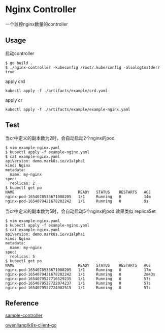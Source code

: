 # Nginx Controller

一个监控nginx数量的controller

## Usage
启动controller
```shell
$ go build .
$ ./nginx-controller -kubeconfig /root/.kube/config -alsologtostderr true
```

apply crd
```shell
kubectl apply -f ./artifacts/example/crd.yaml
```

apply cr
```shell
kubectl apply -f ./artifacts/example/example-nginx.yaml
```

## Test
当cr中定义的副本数为2时，会自动启动2个nginx的pod
```shell
$ vim example-nginx.yaml 
$ kubectl apply -f example-nginx.yaml 
$ cat example-nginx.yaml 
apiVersion: demo.mark8s.io/v1alpha1
kind: Nginx
metadata:
  name: my-nginx
spec:
  replicas: 2
$ kubectl get po
NAME                            READY   STATUS    RESTARTS   AGE
nginx-pod-1654078536671008205   1/1     Running   0          14m
nginx-pod-1654079421678202242   1/1     Running   0          9s
```

当cr中定义的副本数为5时，会自动启动5个nginx的pod.效果类似 replicaSet
```shell
$ vim example-nginx.yaml 
$ kubectl apply -f example-nginx.yaml 
$ cat example-nginx.yaml 
apiVersion: demo.mark8s.io/v1alpha1
kind: Nginx
metadata:
  name: my-nginx
spec:
  replicas: 5
$ kubectl get po
NAME                            READY   STATUS    RESTARTS   AGE
nginx-pod-1654078536671008205   1/1     Running   0          17m
nginx-pod-1654079421678202242   1/1     Running   0          2m43s
nginx-pod-1654079527716529235   1/1     Running   0          57s
nginx-pod-1654079527722074237   1/1     Running   0          57s
nginx-pod-1654079527724902515   1/1     Running   0          57s
```

## Reference

[sample-controller](https://github.com/kubernetes/sample-controller)

[owenliang/k8s-client-go](https://github.com/owenliang/k8s-client-go/tree/master/demo10)

